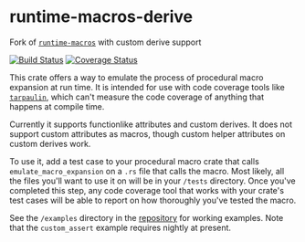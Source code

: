 # runtime-macros-derive

Fork of [`runtime-macros`](https://github.com/jeremydavis519/runtime-macros)
with custom derive support

[![Build Status](https://www.travis-ci.org/tonyfinn/runtime-macros.svg?branch=master)](https://www.travis-ci.org/tonyfinn/runtime-macros) [![Coverage Status](https://coveralls.io/repos/github/tonyfinn/runtime-macros/badge.svg)](https://coveralls.io/github/tonyfinn/runtime-macros)

This crate offers a way to emulate the process of procedural macro expansion at run time.
It is intended for use with code coverage tools like [`tarpaulin`], which can't measure
the code coverage of anything that happens at compile time.

Currently it supports functionlike attributes and custom derives. It does not support custom
attributes as macros, though custom helper attributes on custom derives work.

[`tarpaulin`]: https://crates.io/crates/cargo-tarpaulin

To use it, add a test case to your procedural macro crate that calls `emulate_macro_expansion`
on a `.rs` file that calls the macro. Most likely, all the files you'll want to use it on will
be in your `/tests` directory. Once you've completed this step, any code coverage tool that
works with your crate's test cases will be able to report on how thoroughly you've tested the
macro.

See the `/examples` directory in the [repository] for working examples. Note that the
`custom_assert` example requires nightly at present.

[repository]: https://github.com/tonyfinn/runtime-macros
